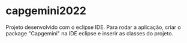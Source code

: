# capgemini2022
Projeto desenvolvido com o eclipse IDE.
Para rodar a aplicação, criar o package "Capgemini" na IDE eclipse e inserir as classes do projeto.

